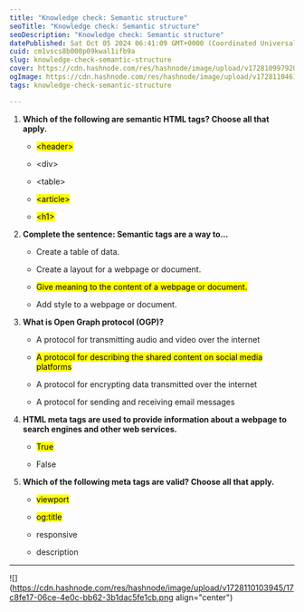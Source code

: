 ```yaml
---
title: "Knowledge check: Semantic structure"
seoTitle: "Knowledge check: Semantic structure"
seoDescription: "Knowledge check: Semantic structure"
datePublished: Sat Oct 05 2024 06:41:09 GMT+0000 (Coordinated Universal Time)
cuid: cm1vscs8b000p09kwal1ifb9a
slug: knowledge-check-semantic-structure
cover: https://cdn.hashnode.com/res/hashnode/image/upload/v1728109979207/e88ba74e-a244-4d9e-80ff-34cbbe845923.png
ogImage: https://cdn.hashnode.com/res/hashnode/image/upload/v1728110461066/54c0e505-901c-4b92-91bc-ce89ebe3937d.png
tags: knowledge-check-semantic-structure

---
```


1. **Which of the following are semantic HTML tags? Choose all that apply.**
    
    * <mark>&lt;header&gt;</mark>
        
    * &lt;div&gt;
        
    * &lt;table&gt;
        
    * <mark>&lt;article&gt;</mark>
        
    * <mark>&lt;h1&gt;</mark>
        
2. **Complete the sentence: Semantic tags are a way to...**
    
    * Create a table of data.
        
    * Create a layout for a webpage or document.
        
    * <mark>Give meaning to the content of a webpage or document.</mark>
        
    * Add style to a webpage or document.
        
3. **What is Open Graph protocol (OGP)?**
    
    * A protocol for transmitting audio and video over the internet
        
    * <mark>A protocol for describing the shared content on social media platforms</mark>
        
    * A protocol for encrypting data transmitted over the internet
        
    * A protocol for sending and receiving email messages
        
4. **HTML meta tags are used to provide information about a webpage to search engines and other web services.**
    
    * <mark>True</mark>
        
    * False
        
5. **Which of the following meta tags are valid? Choose all that apply.**
    
    * <mark>viewport</mark>
        
    * <mark>og:title</mark>
        
    * responsive
        
    * description
        

---

![](https://cdn.hashnode.com/res/hashnode/image/upload/v1728110103945/17c8fe17-06ce-4e0c-bb62-3b1dac5fe1cb.png align="center")